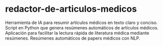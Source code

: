 # redactor-de-articulos-medicos
Herramienta de IA para resumir artículos médicos en texto claro y conciso.  Script en Python que genera resúmenes automáticos de artículos médicos.  Aplicación para facilitar la lectura rápida de literatura médica mediante resúmenes.  Resúmenes automáticos de papers médicos con NLP.
